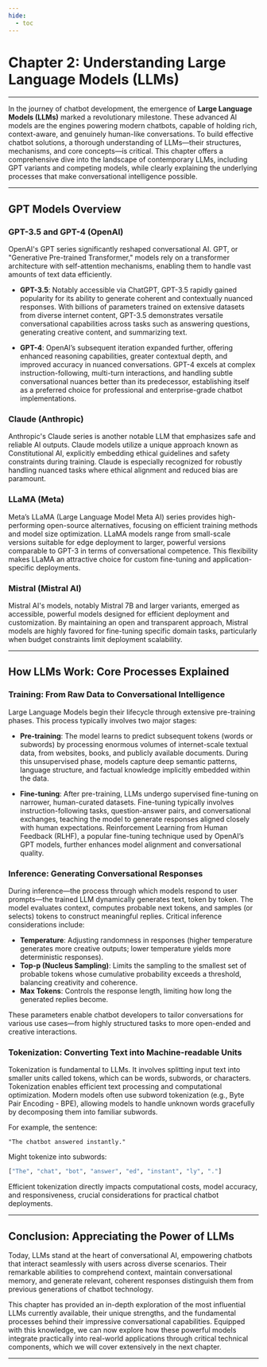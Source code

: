 ```yaml
---
hide:
  - toc
---
```


# Chapter 2: Understanding Large Language Models (LLMs)

---

In the journey of chatbot development, the emergence of **Large Language Models (LLMs)** marked a revolutionary milestone. These advanced AI models are the engines powering modern chatbots, capable of holding rich, context-aware, and genuinely human-like conversations. To build effective chatbot solutions, a thorough understanding of LLMs—their structures, mechanisms, and core concepts—is critical. This chapter offers a comprehensive dive into the landscape of contemporary LLMs, including GPT variants and competing models, while clearly explaining the underlying processes that make conversational intelligence possible.

---

## GPT Models Overview

### GPT-3.5 and GPT-4 (OpenAI)

OpenAI's GPT series significantly reshaped conversational AI. GPT, or "Generative Pre-trained Transformer," models rely on a transformer architecture with self-attention mechanisms, enabling them to handle vast amounts of text data efficiently.

* **GPT-3.5**: Notably accessible via ChatGPT, GPT-3.5 rapidly gained popularity for its ability to generate coherent and contextually nuanced responses. With billions of parameters trained on extensive datasets from diverse internet content, GPT-3.5 demonstrates versatile conversational capabilities across tasks such as answering questions, generating creative content, and summarizing text.

* **GPT-4**: OpenAI’s subsequent iteration expanded further, offering enhanced reasoning capabilities, greater contextual depth, and improved accuracy in nuanced conversations. GPT-4 excels at complex instruction-following, multi-turn interactions, and handling subtle conversational nuances better than its predecessor, establishing itself as a preferred choice for professional and enterprise-grade chatbot implementations.

### Claude (Anthropic)

Anthropic's Claude series is another notable LLM that emphasizes safe and reliable AI outputs. Claude models utilize a unique approach known as Constitutional AI, explicitly embedding ethical guidelines and safety constraints during training. Claude is especially recognized for robustly handling nuanced tasks where ethical alignment and reduced bias are paramount.

### LLaMA (Meta)

Meta’s LLaMA (Large Language Model Meta AI) series provides high-performing open-source alternatives, focusing on efficient training methods and model size optimization. LLaMA models range from small-scale versions suitable for edge deployment to larger, powerful versions comparable to GPT-3 in terms of conversational competence. This flexibility makes LLaMA an attractive choice for custom fine-tuning and application-specific deployments.

### Mistral (Mistral AI)

Mistral AI's models, notably Mistral 7B and larger variants, emerged as accessible, powerful models designed for efficient deployment and customization. By maintaining an open and transparent approach, Mistral models are highly favored for fine-tuning specific domain tasks, particularly when budget constraints limit deployment scalability.

---

## How LLMs Work: Core Processes Explained

### Training: From Raw Data to Conversational Intelligence

Large Language Models begin their lifecycle through extensive pre-training phases. This process typically involves two major stages:

* **Pre-training**: The model learns to predict subsequent tokens (words or subwords) by processing enormous volumes of internet-scale textual data, from websites, books, and publicly available documents. During this unsupervised phase, models capture deep semantic patterns, language structure, and factual knowledge implicitly embedded within the data.

* **Fine-tuning**: After pre-training, LLMs undergo supervised fine-tuning on narrower, human-curated datasets. Fine-tuning typically involves instruction-following tasks, question-answer pairs, and conversational exchanges, teaching the model to generate responses aligned closely with human expectations. Reinforcement Learning from Human Feedback (RLHF), a popular fine-tuning technique used by OpenAI’s GPT models, further enhances model alignment and conversational quality.

### Inference: Generating Conversational Responses

During inference—the process through which models respond to user prompts—the trained LLM dynamically generates text, token by token. The model evaluates context, computes probable next tokens, and samples (or selects) tokens to construct meaningful replies. Critical inference considerations include:

* **Temperature**: Adjusting randomness in responses (higher temperature generates more creative outputs; lower temperature yields more deterministic responses).
* **Top-p (Nucleus Sampling)**: Limits the sampling to the smallest set of probable tokens whose cumulative probability exceeds a threshold, balancing creativity and coherence.
* **Max Tokens**: Controls the response length, limiting how long the generated replies become.

These parameters enable chatbot developers to tailor conversations for various use cases—from highly structured tasks to more open-ended and creative interactions.

### Tokenization: Converting Text into Machine-readable Units

Tokenization is fundamental to LLMs. It involves splitting input text into smaller units called tokens, which can be words, subwords, or characters. Tokenization enables efficient text processing and computational optimization. Modern models often use subword tokenization (e.g., Byte Pair Encoding - BPE), allowing models to handle unknown words gracefully by decomposing them into familiar subwords.

For example, the sentence:

```
"The chatbot answered instantly."
```

Might tokenize into subwords:

```bash
["The", "chat", "bot", "answer", "ed", "instant", "ly", "."]
```

Efficient tokenization directly impacts computational costs, model accuracy, and responsiveness, crucial considerations for practical chatbot deployments.

---

## Conclusion: Appreciating the Power of LLMs

Today, LLMs stand at the heart of conversational AI, empowering chatbots that interact seamlessly with users across diverse scenarios. Their remarkable abilities to comprehend context, maintain conversational memory, and generate relevant, coherent responses distinguish them from previous generations of chatbot technology.

This chapter has provided an in-depth exploration of the most influential LLMs currently available, their unique strengths, and the fundamental processes behind their impressive conversational capabilities. Equipped with this knowledge, we can now explore how these powerful models integrate practically into real-world applications through critical technical components, which we will cover extensively in the next chapter.

---
